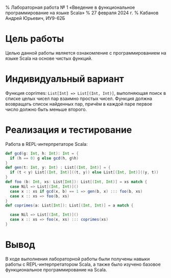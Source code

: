 % Лабораторная работа № 1 «Введение в функциональное
  программирование на языке Scala»
% 27 февраля 2024 г.
% Кабанов Андрей Юрьевич, ИУ9-62Б

# Цель работы
Целью данной работы является ознакомление с программированием 
на языке Scala на основе чистых функций.

# Индивидуальный вариант
Функция coprimes: `List[Int] => List[(Int, Int)]`, выполняющая поиск в 
списке целых чисел пар взаимно простых чисел. Функция должна возвращать 
список найденных пар, причём в каждой паре первое число должно быть меньше второго.

# Реализация и тестирование

Работа в REPL-интерпретаторе Scala:

```scala
def gcd(g: Int, h: Int): Int = {
  if (h == 0) g else gcd(h, g%h)
}
def gen(t: Int, y: Int) : List[(Int, Int)] = {
  if (t < y) List[(Int, Int)]((t, y)) else List[(Int, Int)]((y, t))
}
def foo (b: Int, xs: List[Int]): List[(Int, Int)] = xs match {
  case Nil => List[(Int, Int)]()
  case x :: xs if gcd(x, b) == 1 => gen(b, x) ::: foo(b, xs)
  case x :: xs => foo(b, xs)
}
def coprimes(a: List[Int]): List[(Int, Int)] = a match {

  case Nil => List[(Int, Int)]()
  case x :: xs => foo(x, xs) ::: coprimes(xs)
}
```

# Вывод
В ходе выполнения лабораторной работы были получены навыки работы с 
REPL-интерпретатором Scala, а также было изучено базовое функциональное 
программирование на Scala.

